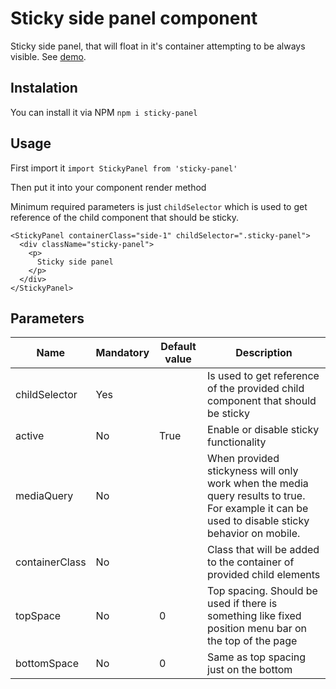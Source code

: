 # Sticky side panel component

Sticky side panel, that will float in it's container attempting to be always visible. See [demo](https://czmavi.github.io/stickypanel/).

## Instalation

You can install it via NPM `npm i sticky-panel`

## Usage

First import it `import StickyPanel from 'sticky-panel'`

Then put it into your component render method

Minimum required parameters is just `childSelector` which is used to get reference of the child component that should be sticky.

```JSX
<StickyPanel containerClass="side-1" childSelector=".sticky-panel">
  <div className="sticky-panel">
    <p>
      Sticky side panel
    </p>
  </div>
</StickyPanel>
```

## Parameters

| Name | Mandatory | Default value | Description |
| ---  | --- | --- | --- |
| childSelector | Yes |  | Is used to get reference of the provided child component that should be sticky |
| active | No | True | Enable or disable sticky functionality |
| mediaQuery | No | | When provided stickyness will only work when the media query results to true. For example it can be used to disable sticky behavior on mobile. |
| containerClass | No | | Class that will be added to the container of provided child elements |
| topSpace | No | 0 | Top spacing. Should be used if there is something like fixed position menu bar on the top of the page |
| bottomSpace | No | 0 | Same as top spacing just on the bottom |
